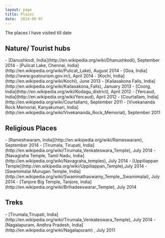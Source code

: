 ```yaml
---
layout: page
title: Places
date:  2014-09-07 
---
```


The places I have visited till date

<h2>Nature/ Tourist hubs</h2>
- [Danushkodi, India](http://en.wikipedia.org/wiki/Dhanushkodi), September 2014
- [Pulicat Lake, Chennai, India](http://en.wikipedia.org/wiki/Pulicat_Lake), August 2014
- [Goa, India](http://www.goatourism.gov.in/), April 2014
- [Kochi, India](http://en.wikipedia.org/wiki/Kochi), June 2013
- [Kailasakona Falls, India](http://en.wikipedia.org/wiki/Kailasakona_Falls), January 2013
- [Coorg, India](http://en.wikipedia.org/wiki/Kodagu_district), April 2012
- [Yercaud, India](http://en.wikipedia.org/wiki/Yercaud), April 2012
- [Courtallam, India](http://en.wikipedia.org/wiki/Courtallam), September 2011
- [Vivekananda Rock Memorial, Kanyakumari, India](http://en.wikipedia.org/wiki/Vivekananda_Rock_Memorial), September 2011

<h2>Religious Places</h2>
- [Rameshwaram, India](http://en.wikipedia.org/wiki/Rameswaram), September 2014
- [Tirumala, Tirupati, India](http://en.wikipedia.org/wiki/Tirumala_Venkateswara_Temple), July 2014
- [Navagraha Temple, Tamil Nadu, India](http://en.wikipedia.org/wiki/Navagraha_temples), July 2014
- [Uppiliappan Temple](http://en.wikipedia.org/wiki/Uppiliappan_Temple),July 2014
- [Swamimalai Murugan Temple, India](http://en.wikipedia.org/wiki/Swaminathaswamy_Temple,_Swamimalai), July 2014
- [Tanjore Big Temple, Tanjore, India](http://en.wikipedia.org/wiki/Brihadeeswarar_Temple), July 2014

<h2>Treks</h2>
- [Tirumala,Tirupati, India](http://en.wikipedia.org/wiki/Tirumala_Venkateswara_Temple), July 2014
- [Nagalapuram, Andhra Pradesh, India](http://en.wikipedia.org/wiki/Nagalapuram) , July 2011
